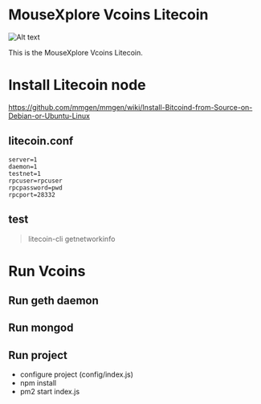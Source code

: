 # MouseXplore Vcoins Litecoin
![Alt text](/logo.png?raw=true "Logo")


This is the MouseXplore Vcoins Litecoin.


# Install Litecoin node
https://github.com/mmgen/mmgen/wiki/Install-Bitcoind-from-Source-on-Debian-or-Ubuntu-Linux  

## litecoin.conf
```
server=1
daemon=1
testnet=1
rpcuser=rpcuser
rpcpassword=pwd
rpcport=28332
```

## test
>litecoin-cli getnetworkinfo


# Run Vcoins

## Run geth daemon
## Run mongod
## Run project
- configure project (config/index.js)  
- npm install  
- pm2 start index.js  
